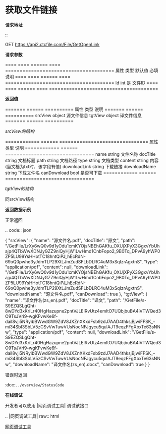 **获取文件链接**
=====================

**请求地址**

::

   GET https://api2.ctcfile.com/File/GetOpenLink

**请求参数**

==== ==== ====== ==== ======================================
属性 类型 默认值 必填 说明
==== ==== ====== ==== ======================================
Id   int         是   文件ID
==== ==== ====== ==== ======================================

**返回值**

======= ====== ==========
属性    类型   说明
======= ====== ==========
srcView object 源文件信息
tgtView object 译文件信息
======= ====== ==========

*srcView的结构*

============ ====== ===============================
属性         类型   说明
============ ====== ===============================
name         string 文件名称
docTitle     string 文档标题
path         string 文档路径
type         string 文档类型
content      string 内容(当文档为txt时，该字段有值)
downloadLink string 下载链接
downloadName string 下载文件名
canDownload  bool   是否可下载
============ ====== ===============================

*tgtView的结构*

同srcView结构

**返回数据示例**

正常返回

.. code:: json

   {
     "srcView": {
       "name": "源文件名.pdf",
       "docTitle": "原文",
       "path": "/GetFile/LrXy6wQ0v9d1yOdu1cmKYOjsNBEhGAKfu_OXUjXPyX3GgxvYbUhajp4QTbWwXDNJyGZZ9nlQyHjW1LwHmd1CnbFopo2_9B0Tq_DPvA9yhWP0ZP5LU99YsHHotTC18hntQiPJ_hEcRdN-69oQ0pwhe3yJdmTLP29XtLJmZudSFLbDLRC4uM3xSqIzrAgxtnS",
       "type": "application/pdf",
       "content": null,
       "downloadLink": "/GetFile/LrXy6wQ0v9d1yOdu1cmKYOjsNBEhGAKfu_OXUjXPyX3GgxvYbUhajp4QTbWwXDNJyGZZ9nlQyHjW1LwHmd1CnbFopo2_9B0Tq_DPvA9yhWP0ZP5LU99YsHHotTC18hntQiPJ_hEcRdN-69oQ0pwhe3yJdmTLP29XtLJmZudSFLbDLRC4uM3xSqIzrAgxtnS",
       "downloadName": "源文件名.pdf",
       "canDownload": true
     },
     "tgtView": {
       "name": "译文件名(zs_en).pdf",
       "docTitle": "译文",
       "path": "/GetFile/s-S9EZQSLgQht-8wDYd3xKriLr40HgHazupne2pntVJLElRvUtz4emItO7UQbjbuBA4lVTWQed3O9TsJVri9-wgKFvwKe6f-dail8vji5NRyibBWwdGW9ZdV8JXZnXKxdFsb9zdJ7AAD4thksjBjwiFFSK_-mi34SbI3SbLV5zCSvVwTuwVUsNocNFJgycu5qulAJT9eqzFFgXbxTe63sNNw",
       "type": "application/pdf",
       "content": null,
       "downloadLink": "/GetFile/s-S9EZQSLgQht-8wDYd3xKriLr40HgHazupne2pntVJLElRvUtz4emItO7UQbjbuBA4lVTWQed3O9TsJVri9-wgKFvwKe6f-dail8vji5NRyibBWwdGW9ZdV8JXZnXKxdFsb9zdJ7AAD4thksjBjwiFFSK_-mi34SbI3SbLV5zCSvVwTuwVUsNocNFJgycu5qulAJT9eqzFFgXbxTe63sNNw",
       "downloadName": "译文件名(zs_en).docx",
       "canDownload": true
     }
   }

错误时返回

   :doc:`../overview/StatusCode`

**在线调试**

开发者可以使用 |网页调试工具| 调试该接口

.. |网页调试工具| raw:: html

  <a href="https://api2.ctcfile.com/swagger/index.html#/%E6%96%87%E4%BB%B6%E6%8E%A5%E5%8F%A3/get_File_GetOpenLink" target="_blank">网页调试工具</a>